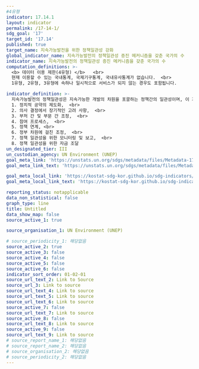 ```yaml
---
#4유형
indicator: 17.14.1
layout: indicator
permalink: /17-14-1/
sdg_goal: '17'
target_id: '17.14'
published: true
target_name: 지속가능발전을 위한 정책일관성 강화
global_indicator_name: 지속가능발전의 정책일관성 증진 메커니즘을 갖춘 국가의 수
indicator_name: 지속가능발전의 정책일관성 증진 메커니즘을 갖춘 국가의 수
computation_definitions: >-
  <b> 데이터 이용 제한(4유형) </b>   <br>
  현재 이용할 수 있는 국내통계, 국제기구통계, 국내유사통계가 없습니다.  <br> 
  1유형, 2유형, 3유형에 속하나 일시적으로 서비스가 되지 않는 경우도 포함됩니다.

indicator_definition: >-
  지속가능발전의 정책일관성은 지속가능한 개발의 차원을 포괄하는 정책간의 일관성이며, 이 지표는 다음과 관련된 메커니즘을 포함하는 복합 지표이며 각각 점수로 표현됨.  <br>
  1. 정치적 공약의 제도화,  <br>
  2. 의사 결정에서 장기적인 고려 사항,  <br>
  3. 부처 간 및 부문 간 조정,  <br>
  4. 참여 프로세스,  <br>
  5. 정책 연계, <br>
  6. 정부 차원에 걸친 조정,  <br>
  7. 정책 일관성을 위한 모니터링 및 보고,  <br>
  8. 정책 일관성을 위한 자금 조달
un_designated_tier: III
un_custodian_agency: UN Environment (UNEP)
goal_meta_link: 'https://unstats.un.org/sdgs/metadata/files/Metadata-17-14-01.pdf'
goal_meta_link_text: 'https://unstats.un.org/sdgs/metadata/files/Metadata-17-14-01.pdf'

goal_meta_local_link: 'https://kostat-sdg-kor.github.io/sdg-indicators/public/data/Metadata-17-14-01_KOR.pdf'
goal_meta_local_link_text: 'https://kostat-sdg-kor.github.io/sdg-indicators/public/data/Metadata-17-14-01_KOR.pdf'

reporting_status: notapplicable
data_non_statistical: false
graph_type: line
title: Untitled
data_show_map: false
source_active_1: true

source_organisation_1: UN Environment (UNEP)

# source_periodicity_1: 해당없음
source_active_2: true
source_active_3: false
source_active_4: false
source_active_5: false
source_active_6: false
indicator_sort_order: 01-02-01
source_url_text_2: Link to Source
source_url_3: Link to source
source_url_text_4: Link to source
source_url_text_5: Link to source
source_url_text_6: Link to source
source_active_7: false
source_url_text_7: Link to source
source_active_8: false
source_url_text_8: Link to source
source_active_9: false
source_url_text_9: Link to source
# source_report_name_1: 해당없음
# source_report_name_2: 해당없음
# source_organisation_2: 해당없음
# source_periodicity_2: 해당없음
---
```


